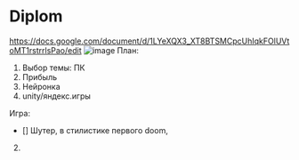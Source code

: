 # Diplom
https://docs.google.com/document/d/1LYeXQX3_XT8BTSMCpcUhIqkFOlUVtoMT1rstrrlsPao/edit
![image](https://github.com/qune4q/Diplom/assets/50214016/91379be1-5b32-4574-8a9b-e3bd0ef3ca65)
План:
1. Выбор темы: ПК
2. Прибыль
3. Нейронка
4. unity/яндекс.игры


Игра:
- []  Шутер, в стилистике первого doom,  
2.
